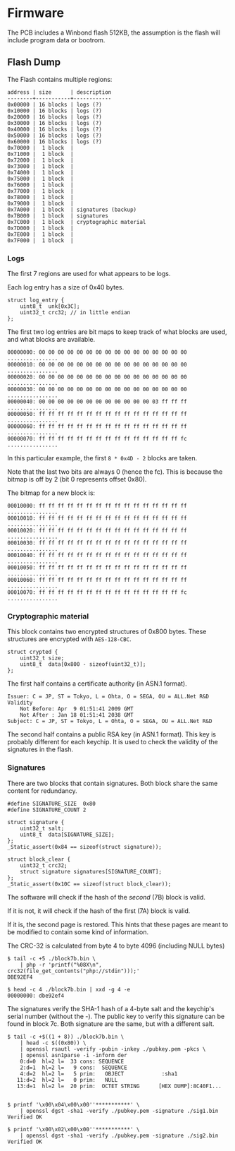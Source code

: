 # Firmware

The PCB includes a Winbond flash 512KB, the assumption is the flash will include program data or bootrom.

## Flash Dump

The Flash contains multiple regions:

```
address | size      | description
--------+-----------+------------
0x00000 | 16 blocks | logs (?)
0x10000 | 16 blocks | logs (?)
0x20000 | 16 blocks | logs (?)
0x30000 | 16 blocks | logs (?)
0x40000 | 16 blocks | logs (?)
0x50000 | 16 blocks | logs (?)
0x60000 | 16 blocks | logs (?)
0x70000 |  1 block  |
0x71000 |  1 block  |
0x72000 |  1 block  |
0x73000 |  1 block  |
0x74000 |  1 block  |
0x75000 |  1 block  |
0x76000 |  1 block  |
0x77000 |  1 block  |
0x78000 |  1 block  |
0x79000 |  1 block  |
0x7A000 |  1 block  | signatures (backup)
0x7B000 |  1 block  | signatures
0x7C000 |  1 block  | cryptographic material
0x7D000 |  1 block  |
0x7E000 |  1 block  |
0x7F000 |  1 block  |
```

### Logs

The first 7 regions are used for what appears to be logs.

Each log entry has a size of 0x40 bytes.

```
struct log_entry {
	uint8_t  unk[0x3C];
	uint32_t crc32; // in little endian
};
```

The first two log entries are bit maps to keep track of what blocks are used,
and what blocks are available.

```
00000000: 00 00 00 00 00 00 00 00 00 00 00 00 00 00 00 00  ................
00000010: 00 00 00 00 00 00 00 00 00 00 00 00 00 00 00 00  ................
00000020: 00 00 00 00 00 00 00 00 00 00 00 00 00 00 00 00  ................
00000030: 00 00 00 00 00 00 00 00 00 00 00 00 00 00 00 00  ................
00000040: 00 00 00 00 00 00 00 00 00 00 00 00 03 ff ff ff  ................
00000050: ff ff ff ff ff ff ff ff ff ff ff ff ff ff ff ff  ................
00000060: ff ff ff ff ff ff ff ff ff ff ff ff ff ff ff ff  ................
00000070: ff ff ff ff ff ff ff ff ff ff ff ff ff ff ff fc  ................
```

In this particular example, the first `8 * 0x4D - 2` blocks are taken.

Note that the last two bits are always 0 (hence the fc).
This is because the bitmap is off by 2 (bit 0 represents offset 0x80).

The bitmap for a new block is:
```
00010000: ff ff ff ff ff ff ff ff ff ff ff ff ff ff ff ff  ................
00010010: ff ff ff ff ff ff ff ff ff ff ff ff ff ff ff ff  ................
00010020: ff ff ff ff ff ff ff ff ff ff ff ff ff ff ff ff  ................
00010030: ff ff ff ff ff ff ff ff ff ff ff ff ff ff ff ff  ................
00010040: ff ff ff ff ff ff ff ff ff ff ff ff ff ff ff ff  ................
00010050: ff ff ff ff ff ff ff ff ff ff ff ff ff ff ff ff  ................
00010060: ff ff ff ff ff ff ff ff ff ff ff ff ff ff ff ff  ................
00010070: ff ff ff ff ff ff ff ff ff ff ff ff ff ff ff fc  ................
```


### Cryptographic material

This block contains two encrypted structures of 0x800 bytes. These structures
are encrypted with `AES-128-CBC`.

```
struct crypted {
	uint32_t size;
	uint8_t  data[0x800 - sizeof(uint32_t)];
};
```

The first half contains a certificate authority (in ASN.1 format).

```
Issuer: C = JP, ST = Tokyo, L = Ohta, O = SEGA, OU = ALL.Net R&D
Validity
    Not Before: Apr  9 01:51:41 2009 GMT
    Not After : Jan 18 01:51:41 2038 GMT
Subject: C = JP, ST = Tokyo, L = Ohta, O = SEGA, OU = ALL.Net R&D
```

The second half contains a public RSA key (in ASN.1 format).
This key is probably different for each keychip. It is used to check the
validity of the signatures in the flash.

### Signatures

There are two blocks that contain signatures. Both block share the same
content for redundancy.

```
#define SIGNATURE_SIZE  0x80
#define SIGNATURE_COUNT 2

struct signature {
	uint32_t salt;
	uint8_t  data[SIGNATURE_SIZE];
};
_Static_assert(0x84 == sizeof(struct signature));

struct block_clear {
	uint32_t crc32;
	struct signature signatures[SIGNATURE_COUNT];
};
_Static_assert(0x10C == sizeof(struct block_clear));
```

The software will check if the hash of the *second* (7B) block is valid.

If it is not, it will check if the hash of the first (7A) block is valid.

If it is, the second page is restored. This hints that these pages are meant to
be modified to contain some kind of information.

The CRC-32 is calculated from byte 4 to byte 4096 (including NULL bytes)

```
$ tail -c +5 ./block7b.bin \
	| php -r 'printf("%08X\n", crc32(file_get_contents("php://stdin")));'
DBE92EF4

$ head -c 4 ./block7b.bin | xxd -g 4 -e
00000000: dbe92ef4
```

The signatures verify the SHA-1 hash of a 4-byte salt and the keychip's serial
number (without the -). The public key to verify this signature can be found in
block 7c. Both signature are the same, but with a different salt.

```
$ tail -c +$((1 + 8)) ./block7b.bin \
	| head -c $((0x80)) \
	| openssl rsautl -verify -pubin -inkey ./pubkey.pem -pkcs \
	| openssl asn1parse -i -inform der
    0:d=0  hl=2 l=  33 cons: SEQUENCE
    2:d=1  hl=2 l=   9 cons:  SEQUENCE
    4:d=2  hl=2 l=   5 prim:   OBJECT            :sha1
   11:d=2  hl=2 l=   0 prim:   NULL
   13:d=1  hl=2 l=  20 prim:  OCTET STRING      [HEX DUMP]:8C40F1...


$ printf '\x00\x04\x00\x00''***********' \
	| openssl dgst -sha1 -verify ./pubkey.pem -signature ./sig1.bin
Verified OK

$ printf '\x00\x02\x00\x00''***********' \
	| openssl dgst -sha1 -verify ./pubkey.pem -signature ./sig2.bin
Verified OK
```
